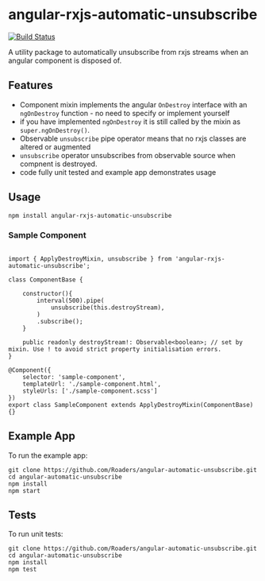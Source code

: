 # angular-rxjs-automatic-unsubscribe

[![Build Status](https://travis-ci.com/Roaders/angular-automatic-unsubscribe.svg?branch=master)](https://travis-ci.com/Roaders/angular-automatic-unsubscribe)

A utility package to automatically unsubscribe from rxjs streams when an angular component is disposed of.

## Features

* Component mixin implements the angular `OnDestroy` interface with an `ngOnDestroy` function - no need to specify or implement yourself
* if you have implemented `ngOnDestroy` it is still called by the mixin as `super.ngOnDestroy()`.
* Observable `unsubscribe` pipe operator means that no rxjs classes are altered or augmented
* `unsubscribe` operator unsubscribes from observable source when compnent is destroyed.
* code fully unit tested and example app demonstrates usage

## Usage

```
npm install angular-rxjs-automatic-unsubscribe
```

### Sample Component

```

import { ApplyDestroyMixin, unsubscribe } from 'angular-rxjs-automatic-unsubscribe';

class ComponentBase {

    constructor(){
        interval(500).pipe(
            unsubscribe(this.destroyStream),
        )
        .subscribe();
    }
    
    public readonly destroyStream!: Observable<boolean>; // set by mixin. Use ! to avoid strict property initialisation errors.
}

@Component({
    selector: 'sample-component',
    templateUrl: './sample-component.html',
    styleUrls: ['./sample-component.scss']
})
export class SampleComponent extends ApplyDestroyMixin(ComponentBase) {}

```

## Example App
To run the example app:

```
git clone https://github.com/Roaders/angular-automatic-unsubscribe.git
cd angular-automatic-unsubscribe
npm install
npm start
```

## Tests
To run unit tests:
```
git clone https://github.com/Roaders/angular-automatic-unsubscribe.git
cd angular-automatic-unsubscribe
npm install
npm test
```
